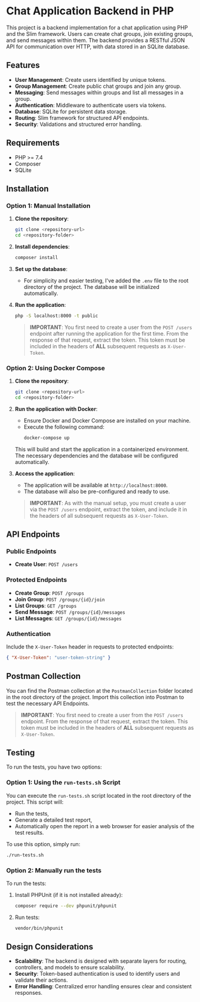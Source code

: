 # Chat Application Backend in PHP

This project is a backend implementation for a chat application using PHP and the Slim framework. Users can create chat groups, join existing groups, and send messages within them. The backend provides a RESTful JSON API for communication over HTTP, with data stored in an SQLite database.

## Features

- **User Management**: Create users identified by unique tokens.
- **Group Management**: Create public chat groups and join any group.
- **Messaging**: Send messages within groups and list all messages in a group.
- **Authentication**: Middleware to authenticate users via tokens.
- **Database**: SQLite for persistent data storage.
- **Routing**: Slim framework for structured API endpoints.
- **Security**: Validations and structured error handling.

## Requirements

- PHP >= 7.4
- Composer
- SQLite

## Installation

### Option 1: Manual Installation

1. **Clone the repository**:
    ```bash
    git clone <repository-url>
    cd <repository-folder>
    ```

2. **Install dependencies**:
    ```bash
    composer install
    ```

3. **Set up the database**:
    - For simplicity and easier testing, I've added the `.env` file to the root directory of the project. The database will be initialized automatically.

4. **Run the application**:
    ```bash
    php -S localhost:8000 -t public
    ```
    > **IMPORTANT**: You first need to create a user from the `POST /users` endpoint after running the application for the first time. From the response of that request, extract the token. This token must be included in the headers of **ALL** subsequent requests as `X-User-Token`.

### Option 2: Using Docker Compose

1. **Clone the repository**:
    ```bash
    git clone <repository-url>
    cd <repository-folder>
    ```

2. **Run the application with Docker**:
    - Ensure Docker and Docker Compose are installed on your machine.
    - Execute the following command:
        ```bash
        docker-compose up
        ```
    This will build and start the application in a containerized environment. The necessary dependencies and the database will be configured automatically.

3. **Access the application**:
    - The application will be available at `http://localhost:8000`.
    - The database will also be pre-configured and ready to use.

    > **IMPORTANT**: As with the manual setup, you must create a user via the `POST /users` endpoint, extract the token, and include it in the headers of all subsequent requests as `X-User-Token`.

## API Endpoints

### Public Endpoints
- **Create User**: `POST /users`

### Protected Endpoints
- **Create Group**: `POST /groups`
- **Join Group**: `POST /groups/{id}/join`
- **List Groups**: `GET /groups`
- **Send Message**: `POST /groups/{id}/messages`
- **List Messages**: `GET /groups/{id}/messages`

### Authentication
Include the `X-User-Token` header in requests to protected endpoints:
```json
{ "X-User-Token": "user-token-string" }
```

## Postman Collection

You can find the Postman collection at the `PostmanCollection` folder located in the root directory of the project. Import this collection into Postman to test the necessary API Endpoints.

> **IMPORTANT**: You first need to create a user from the `POST /users` endpoint. From the response of that request, extract the token. This token must be included in the headers of **ALL** subsequent requests as `X-User-Token`.

## Testing

To run the tests, you have two options:

### Option 1: Using the `run-tests.sh` Script
You can execute the `run-tests.sh` script located in the root directory of the project. This script will:
- Run the tests,
- Generate a detailed test report,
- Automatically open the report in a web browser for easier analysis of the test results.

To use this option, simply run:
```bash
./run-tests.sh
```

### Option 2: Manually run the tests

To run the tests:
1. Install PHPUnit (if it is not installed already):
    ```bash
    composer require --dev phpunit/phpunit
    ```
2. Run tests:
    ```bash
    vendor/bin/phpunit
    ```

## Design Considerations

- **Scalability**: The backend is designed with separate layers for routing, controllers, and models to ensure scalability.
- **Security**: Token-based authentication is used to identify users and validate their actions.
- **Error Handling**: Centralized error handling ensures clear and consistent responses.
